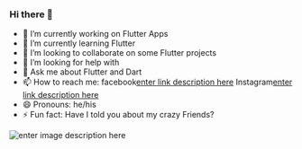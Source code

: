 ### Hi there 👋





- 🔭 I’m currently working on Flutter Apps
- 🌱 I’m currently learning Flutter 
- 👯 I’m looking to collaborate on some Flutter projects
- 🤔 I’m looking for help with 
- 💬 Ask me about Flutter and Dart
- 📫 How to reach me: facebook[enter link description here](https://www.facebook.com/aniket.bandgar.3/)  Instagram[enter link description here](https://www.instagram.com/___aniket__456/)
- 😄 Pronouns: he/his
- ⚡ Fun fact: Have I told you about my crazy Friends?

![enter image description here](https://github-readme-stats.vercel.app/api?username=aniketBandgar&&show_icons=true&title_color=ffffff&icon_color=bb2acf&text_color=daf7dc&bg_color=151515)
